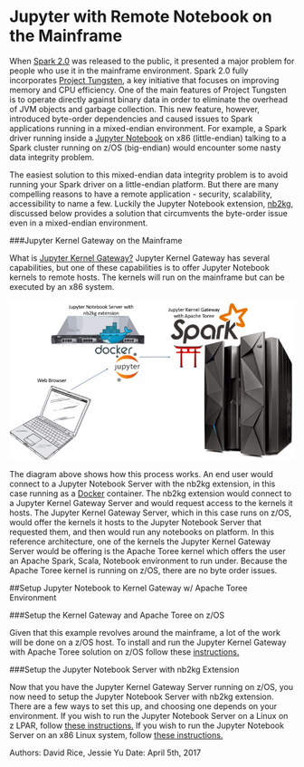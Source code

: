 <h1>Jupyter with Remote Notebook on the Mainframe</h1>

When <a href="http://spark.apache.org/releases/spark-release-2-0-0.html" target="_blank" rel="noopener noreferrer">Spark 2.0</a> was released to the public, it presented a major problem for people who use it in the mainframe environment. Spark 2.0 fully incorporates <a href="https://databricks.com/blog/2015/04/28/project-tungsten-bringing-spark-closer-to-bare-metal.html" target="_blank" rel="noopener noreferrer">Project Tungsten</a>, a key initiative that focuses on improving memory and CPU efficiency. One of the main features of Project Tungsten is to operate directly against binary data in order to eliminate the overhead of JVM objects and garbage collection. This new feature, however, introduced byte-order dependencies and caused issues to Spark applications running in a mixed-endian environment. For example, a Spark driver running inside a <a href="http://jupyter.org/" target="_blank" rel="noopener noreferrer">Jupyter Notebook</a> on x86 (little-endian) talking to a Spark cluster running on z/OS (big-endian) would encounter some nasty data integrity problem.

The easiest solution to this mixed-endian data integrity problem is to avoid running your Spark driver on a little-endian platform. But there are many compelling reasons to have a remote application - security, scalability, accessibility to name a few. Luckily the Jupyter Notebook extension, <a href="https://github.com/jupyter-incubator/nb2kg" target="_blank" rel="noopener noreferrer">nb2kg</a>, discussed below provides a solution that circumvents the byte-order issue even in a mixed-endian environment.

###Jupyter Kernel Gateway on the Mainframe

What is <a href="https://jupyter-kernel-gateway.readthedocs.io/en/latest/" target="_blank" rel="noopener noreferrer">Jupyter Kernel Gateway?</a> Jupyter Kernel Gateway has several capabilities, but one of these capabilities is to offer Jupyter Notebook kernels to remote hosts. The kernels will run on the mainframe but can be executed by an x86 system.

![JKG2AT Reference Diagram](../img/JKG2AT.jpg)

The diagram above shows how this process works. An end user would connect to a Jupyter Notebook Server with the nb2kg extension, in this case running as a <a href="https://www.docker.com/" target="_blank" rel="noopener noreferrer">Docker</a> container. The nb2kg extension would connect to a Jupyter Kernel Gateway Server and would request access to the kernels it hosts. The Jupyter Kernel Gateway Server, which in this case runs on z/OS, would offer the kernels it hosts to the Jupyter Notebook Server that requested them, and then would run any notebooks on platform. In this reference architecture, one of the kernels the Jupyter Kernel Gateway Server would be offering is the Apache Toree kernel which offers the user an Apache Spark, Scala, Notebook environment to run under. Because the Apache Toree kernel is running on z/OS, there are no byte order issues.

##Setup Jupyter Notebook to Kernel Gateway w/ Apache Toree Environment

###Setup the Kernel Gateway and Apache Toree on z/OS

Given that this example revolves around the mainframe, a lot of the work will be done on a z/OS host. To install and run the Jupyter Kernel Gateway with Apache Toree solution on z/OS follow these <a href="#" target="_blank" rel="noopener noreferrer">instructions.</a>

###Setup the Jupyter Notebook Server with nb2kg Extension

Now that you have the Jupyter Kernel Gateway Server running on z/OS, you now need to setup the Jupyter Notebook Server with nb2kg extension. There are a few ways to set this up, and choosing one depends on your environment. If you wish to run the Jupyter Notebook Server on a Linux on z LPAR, follow <a href="#" target="_blank" rel="noopener noreferrer">these instructions.</a> If you wish to run the Jupyter Notebook Server on an x86 Linux system, follow <a href="#" target="_blank" rel="noopener noreferrer">these instructions.</a>

Authors: David Rice, Jessie Yu    Date: April 5th, 2017
